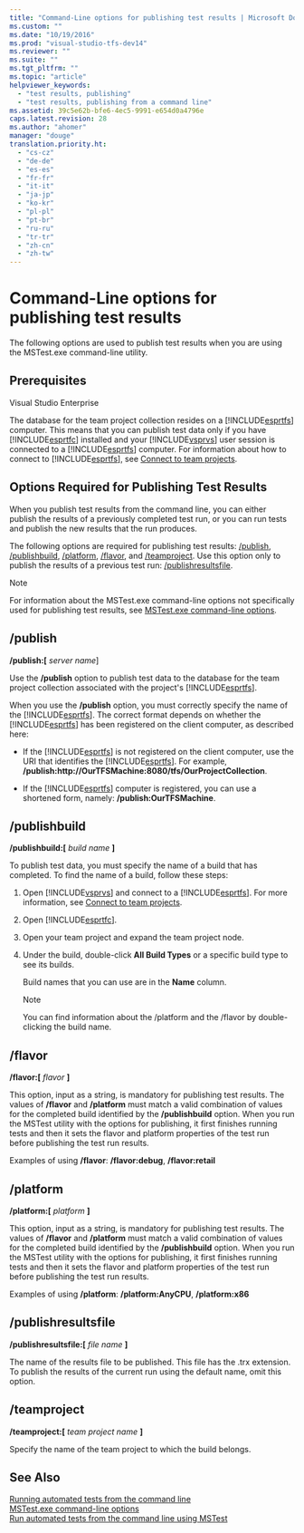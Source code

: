 ```yaml
---
title: "Command-Line options for publishing test results | Microsoft Docs"
ms.custom: ""
ms.date: "10/19/2016"
ms.prod: "visual-studio-tfs-dev14"
ms.reviewer: ""
ms.suite: ""
ms.tgt_pltfrm: ""
ms.topic: "article"
helpviewer_keywords: 
  - "test results, publishing"
  - "test results, publishing from a command line"
ms.assetid: 39c5e62b-bfe6-4ec5-9991-e654d0a4796e
caps.latest.revision: 28
ms.author: "ahomer"
manager: "douge"
translation.priority.ht: 
  - "cs-cz"
  - "de-de"
  - "es-es"
  - "fr-fr"
  - "it-it"
  - "ja-jp"
  - "ko-kr"
  - "pl-pl"
  - "pt-br"
  - "ru-ru"
  - "tr-tr"
  - "zh-cn"
  - "zh-tw"
---
```

# Command-Line options for publishing test results
The following options are used to publish test results when you are using the MSTest.exe command-line utility.  
  
## Prerequisites  
 Visual Studio Enterprise  
  
 The database for the team project collection resides on a [!INCLUDE[esprtfs](../code-quality/includes/esprtfs_md.md)] computer. This means that you can publish test data only if you have [!INCLUDE[esprtfc](../code-quality/includes/esprtfc_md.md)] installed and your [!INCLUDE[vsprvs](../code-quality/includes/vsprvs_md.md)] user session is connected to a [!INCLUDE[esprtfs](../code-quality/includes/esprtfs_md.md)] computer. For information about how to connect to [!INCLUDE[esprtfs](../code-quality/includes/esprtfs_md.md)], see [Connect to team projects](../Topic/Connect%20to%20team%20projects%20in%20Team%20Foundation%20Server.md).  
  
## Options Required for Publishing Test Results  
 When you publish test results from the command line, you can either publish the results of a previously completed test run, or you can run tests and publish the new results that the run produces.  
  
 The following options are required for publishing test results: [/publish](#publish), [/publishbuild](#publishbuild), [/platform](#platform), [/flavor](#flavor), and [/teamproject](#teamproject). Use this option only to publish the results of a previous test run: [/publishresultsfile](#publishresultsfile).  
  
> [!NOTE]
>  For information about the MSTest.exe command-line options not specifically used for publishing test results, see [MSTest.exe command-line options](../test/mstest.exe-command-line-options.md).  
  
##  <a name="publish"></a> /publish  
 **/publish:[** *server name*]  
  
 Use the **/publish** option to publish test data to the database for the team project collection associated with the project's [!INCLUDE[esprtfs](../code-quality/includes/esprtfs_md.md)].  
  
 When you use the **/publish** option, you must correctly specify the name of the [!INCLUDE[esprtfs](../code-quality/includes/esprtfs_md.md)]. The correct format depends on whether the [!INCLUDE[esprtfs](../code-quality/includes/esprtfs_md.md)] has been registered on the client computer, as described here:  
  
-   If the [!INCLUDE[esprtfs](../code-quality/includes/esprtfs_md.md)] is not registered on the client computer, use the URI that identifies the [!INCLUDE[esprtfs](../code-quality/includes/esprtfs_md.md)]. For example, **/publish:http://OurTFSMachine:8080/tfs/OurProjectCollection**.  
  
-   If the [!INCLUDE[esprtfs](../code-quality/includes/esprtfs_md.md)] computer is registered, you can use a shortened form, namely: **/publish:OurTFSMachine**.  
  
##  <a name="publishbuild"></a> /publishbuild  
 **/publishbuild:[** *build name* **]**  
  
 To publish test data, you must specify the name of a build that has completed. To find the name of a build, follow these steps:  
  
1.  Open [!INCLUDE[vsprvs](../code-quality/includes/vsprvs_md.md)] and connect to a [!INCLUDE[esprtfs](../code-quality/includes/esprtfs_md.md)]. For more information, see [Connect to team projects](../Topic/Connect%20to%20team%20projects%20in%20Team%20Foundation%20Server.md).  
  
2.  Open [!INCLUDE[esprtfc](../code-quality/includes/esprtfc_md.md)].  
  
3.  Open your team project and expand the team project node.  
  
4.  Under the build, double-click **All Build Types** or a specific build type to see its builds.  
  
     Build names that you can use are in the **Name** column.  
  
    > [!NOTE]
    >  You can find information about the /platform and the /flavor by double-clicking the build name.  
  
##  <a name="flavor"></a> /flavor  
 **/flavor:[** *flavor* **]**  
  
 This option, input as a string, is mandatory for publishing test results. The values of **/flavor** and **/platform** must match a valid combination of values for the completed build identified by the **/publishbuild** option. When you run the MSTest utility with the options for publishing, it first finishes running tests and then it sets the flavor and platform properties of the test run before publishing the test run results.  
  
 Examples of using **/flavor**: **/flavor:debug**, **/flavor:retail**  
  
##  <a name="platform"></a> /platform  
 **/platform:[** *platform* **]**  
  
 This option, input as a string, is mandatory for publishing test results. The values of **/flavor** and **/platform** must match a valid combination of values for the completed build identified by the **/publishbuild** option. When you run the MSTest utility with the options for publishing, it first finishes running tests and then it sets the flavor and platform properties of the test run before publishing the test run results.  
  
 Examples of using **/platform**: **/platform:AnyCPU**, **/platform:x86**  
  
##  <a name="publishresultsfile"></a> /publishresultsfile  
 **/publishresultsfile:[** *file name* **]**  
  
 The name of the results file to be published. This file has the .trx extension. To publish the results of the current run using the default name, omit this option.  
  
##  <a name="teamproject"></a> /teamproject  
 **/teamproject:[** *team project name* **]**  
  
 Specify the name of the team project to which the build belongs.  
  
## See Also  
 [Running automated tests from the command line](../test/running-automated-tests-from-the-command-line.md)   
 [MSTest.exe command-line options](../test/mstest.exe-command-line-options.md)   
 [Run automated tests from the command line using MSTest](../test/run-automated-tests-from-the-command-line-using-mstest.md)